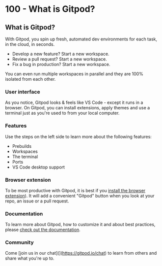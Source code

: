 # 100 - What is Gitpod?

## What is Gitpod?

With Gitpod, you spin up fresh, automated dev environments for each task, in the cloud, in seconds.

- Develop a new feature? Start a new workspace.
- Review a pull request? Start a new workspace.
- Fix a bug in production? Start a new workspace.

You can even run multiple workspaces in parallel and they are 100% isolated from each other.

### User interface

As you notice, Gitpod looks & feels like VS Code - except it runs in a browser. On Gitpod, you can install extensions, apply themes and use a terminal just as you're used to from your local computer.

### Features

Use the steps on the left side to learn more about the following features:

- Prebuilds
- Workspaces
- The terminal
- Ports
- VS Code desktop support

### Browser extension

To be most productive with Gitpod, it is best if you [install the browser extension](https://gitpod.io/docs/browser-extension)). It will add a convenient "Gitpod" button when you look at your repo, an issue or a pull request.

### Documentation

To learn more about Gitpod, how to customize it and about best practices, please [check out the documentation](https://gitpod.io/docs).

### Community

Come [join us in our chat](](https://gitpod.io/chat) to learn from others and share what you're up to.
